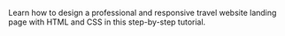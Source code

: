 Learn how to design a professional and responsive travel website landing page with HTML and CSS in this step-by-step tutorial.
